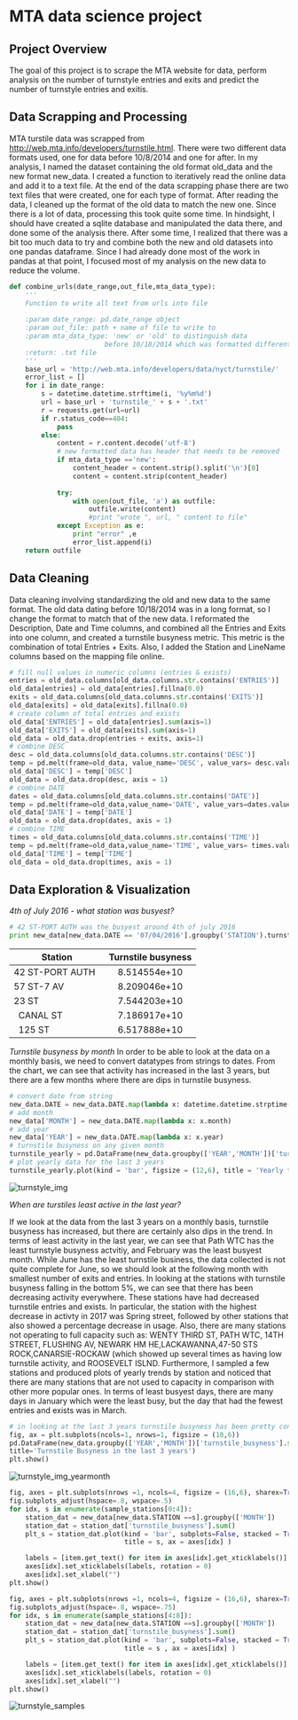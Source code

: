 # MTA data science project

## Project Overview
The goal of this project is to scrape the MTA website for data, perform analysis on the number of turnstyle entries and exits and predict the number of turnstyle entries and exitis.

## Data Scrapping and Processing 
MTA turstile data was scrapped from http://web.mta.info/developers/turnstile.html. There were two different data formats used, one for data before 10/8/2014 and one for after. In my analysis, I named the dataset containing the old format old_data and the new format new_data. I created a function to iteratively read the online data and add it to a text file. At the end of the data scrapping phase there are two text files that were created, one for each type of format.
After reading the data, I cleaned up the format of the old data to match the new one. Since there is a lot of data, processing this took quite some time. In hindsight, I should have created a sqlite database and manipulated the data there, and done some of the analysis there. After some time, I realized that there was a bit too much data to try and combine both the new and old datasets into one pandas dataframe. Since I had already done most of the work in pandas at that point, I focused most of my analysis on the new data to reduce the volume.

```python
def combine_urls(date_range,out_file,mta_data_type):
    '''
    Function to write all text from urls into file
    
    :param date_range: pd.date_range object 
    :param out_file: path + name of file to write to
    :param mta_data_type: 'new' or 'old' to distinguish data 
                        before 10/18/2014 which was formatted differently
    :return: .txt file
    '''
    base_url = 'http://web.mta.info/developers/data/nyct/turnstile/'
    error_list = []
    for i in date_range:
        s = datetime.datetime.strftime(i, '%y%m%d')
        url = base_url + 'turnstile_' + s + '.txt'
        r = requests.get(url=url)
        if r.status_code==404:
            pass
        else:
            content = r.content.decode('utf-8')
            # new formatted data has header that needs to be removed
            if mta_data_type =='new':
                content_header = content.strip().split('\n')[0]
                content = content.strip(content_header)
                
            try:
                with open(out_file, 'a') as outfile:
                    outfile.write(content)
                    #print "wrote ", url, " content to file"
            except Exception as e:
                print "error" ,e
                error_list.append(i)
    return outfile
```

## Data Cleaning
Data cleaning involving standardizing the old and new data to the same format. The old data dating before 10/18/2014 was in a long format, so I change the format to match that of the new data. I reformated the Description, Date and Time columns, and combined all the Entries and Exits into one column, and created a turnstile busyness metric. This metric is the combination of total Entries + Exits. Also, I added the Station and LineName columns based on the mapping file online.

```python
# fill null values in numeric columns (entries & exists)
entries = old_data.columns[old_data.columns.str.contains('ENTRIES')]
old_data[entries] = old_data[entries].fillna(0.0)
exits = old_data.columns[old_data.columns.str.contains('EXITS')]
old_data[exits] = old_data[exits].fillna(0.0)
# create column of total entries and exists
old_data['ENTRIES'] = old_data[entries].sum(axis=1)
old_data['EXITS'] = old_data[exits].sum(axis=1)
old_data = old_data.drop(entries + exits, axis=1)
# combine DESC
desc = old_data.columns[old_data.columns.str.contains('DESC')]
temp = pd.melt(frame=old_data, value_name='DESC', value_vars= desc.values.tolist())
old_data['DESC'] = temp['DESC']
old_data = old_data.drop(desc, axis = 1)
# combine DATE
dates = old_data.columns[old_data.columns.str.contains('DATE')]
temp = pd.melt(frame=old_data,value_name='DATE', value_vars=dates.values.tolist())
old_data['DATE'] = temp['DATE']
old_data = old_data.drop(dates, axis = 1)
# combine TIME
times = old_data.columns[old_data.columns.str.contains('TIME')]
temp = pd.melt(frame=old_data,value_name='TIME', value_vars= times.values.tolist())
old_data['TIME'] = temp['TIME']
old_data = old_data.drop(times, axis = 1)
```

## Data Exploration & Visualization

_4th of July 2016 - what station was busyest?_

```python
# 42 ST-PORT AUTH was the busyest around 4th of july 2016
print new_data[new_data.DATE == '07/04/2016'].groupby('STATION').turnstile_busyness.sum().nlargest(5)
```

| Station            | Turnstile busyness |
|------------------- |:--------------:|
|  42 ST-PORT AUTH   | 8.514554e+10   |
|    57 ST-7 AV      | 8.209046e+10   |
|    23 ST           | 7.544203e+10   |
|    CANAL ST        | 7.186917e+10   |
|    125 ST          | 6.517888e+10   |


_Turnstile busyness by month_
In order to be able to look at the data on a monthly basis, we need to convert datatypes from strings to dates. From the chart, we can see that activity has increased in the last 3 years, but there are a few months where there are dips in turnstile busyness.

```python
# convert date from string
new_data.DATE = new_data.DATE.map(lambda x: datetime.datetime.strptime(x, '%m/%d/%Y'))
# add month
new_data['MONTH'] = new_data.DATE.map(lambda x: x.month)
# add year
new_data['YEAR'] = new_data.DATE.map(lambda x: x.year)
# turnstile busyness on any given month
turnstile_yearly = pd.DataFrame(new_data.groupby(['YEAR','MONTH'])['turnstile_busyness'].sum())
# plot yearly data for the last 3 years
turnstile_yearly.plot(kind = 'bar', figsize = (12,6), title = 'Yearly turnstile busyness')
```
![turnstyle_img](/images/turnstyle_img.png)

_When are turstiles least active in the last year?_

If we look at the data from the last 3 years on a monthly basis, turnstile busyness has increased, but there are certainly also dips in the trend.
In terms of least activity in the last year, we can see that Path WTC has the least turnstyle busyness actvitiy, and February was the least busyest month. While June has the least turnstile business, the data collected is not quite complete for June, so we should look at the following month with smallest number of exits and entries.
In looking at the stations with turnstile busyness falling in the bottom 5%, we can see that there has been decreasing activity everywhere. These stations have had decreased turnstile entries and exists. In particular, the station with the highest decrease in activty in 2017 was Spring street, followed by other stations that also showed a percentage decrease in usage. Also, there are many stations not operating to full capacity such as: WENTY THIRD ST, PATH WTC, 14TH STREET, FLUSHING AV, NEWARK HM HE,LACKAWANNA,47-50 STS ROCK,CANARSIE-ROCKAW (which showed up several times as having low turnstile activity, and ROOSEVELT ISLND. Furthermore, I sampled a few stations and produced plots of yearly trends by station and noticed that there are many stations that are not used to capacity in comparison with other more popular ones. In terms of least busyest days, there are many days in January which were the least busy, but the day that had the fewest entries and exists was in March.

```python
# in looking at the last 3 years turnstile busyness has been pretty consistent
fig, ax = plt.subplots(ncols=1, nrows=1, figsize = (10,6))
pd.DataFrame(new_data.groupby(['YEAR','MONTH'])['turnstile_busyness'].sum()).plot(kind = 'bar', cmap='cool', ax=ax,
title='Turnstile Busyness in the last 3 years')
plt.show()
```
![turnstyle_img_yearmonth](/images/turnstyle_img_yearmonth.png)


```python
fig, axes = plt.subplots(nrows =1, ncols=4, figsize = (16,6), sharex=True, sharey=True)
fig.subplots_adjust(hspace=.8, wspace=.5)
for idx, s in enumerate(sample_stations[0:4]):
    station_dat = new_data[new_data.STATION ==s].groupby(['MONTH'])
    station_dat = station_dat['turnstile_busyness'].sum()
    plt_s = station_dat.plot(kind = 'bar', subplots=False, stacked = True, legend=None, color ='coral',
                             title = s, ax = axes[idx] )

    labels = [item.get_text() for item in axes[idx].get_xticklabels()]
    axes[idx].set_xticklabels(labels, rotation = 0)
    axes[idx].set_xlabel("")
plt.show()

fig, axes = plt.subplots(nrows =1, ncols=4, figsize = (16,6), sharex=True, sharey=True)
fig.subplots_adjust(hspace=.8, wspace=.75)
for idx, s in enumerate(sample_stations[4:8]):
    station_dat = new_data[new_data.STATION ==s].groupby(['MONTH'])
    station_dat = station_dat['turnstile_busyness'].sum()
    plt_s = station_dat.plot(kind = 'bar', subplots=False, stacked = True, legend=None, color ='coral',
                             title = s , ax = axes[idx] )

    labels = [item.get_text() for item in axes[idx].get_xticklabels()]
    axes[idx].set_xticklabels(labels, rotation = 0)
    axes[idx].set_xlabel("")
plt.show()
```
![turnstyle_samples](/images/turnstyle_samples.png)
